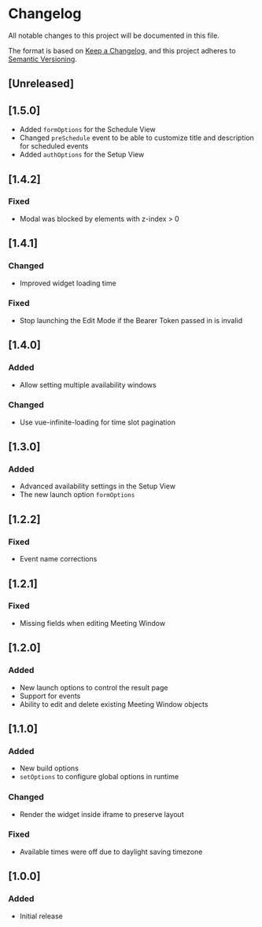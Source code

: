 # Changelog

All notable changes to this project will be documented in this file.

The format is based on [Keep a Changelog](https://keepachangelog.com/en/1.0.0/),
and this project adheres to [Semantic Versioning](https://semver.org/spec/v2.0.0.html).

## [Unreleased]

## [1.5.0]

- Added `formOptions` for the Schedule View
- Changed `preSchedule` event to be able to customize title and description
  for scheduled events
- Added `authOptions` for the Setup View

## [1.4.2]

### Fixed
- Modal was blocked by elements with z-index > 0

## [1.4.1]

### Changed
- Improved widget loading time

### Fixed
- Stop launching the Edit Mode if the Bearer Token passed in is invalid

## [1.4.0]

### Added
- Allow setting multiple availability windows

### Changed
- Use vue-infinite-loading for time slot pagination

## [1.3.0]

### Added
- Advanced availability settings in the Setup View
- The new launch option `formOptions`

## [1.2.2]

### Fixed
- Event name corrections

## [1.2.1]

### Fixed
- Missing fields when editing Meeting Window

## [1.2.0]

### Added
- New launch options to control the result page
- Support for events
- Ability to edit and delete existing Meeting Window objects

## [1.1.0]

### Added
- New build options
- `setOptions` to configure global options in runtime

### Changed
- Render the widget inside iframe to preserve layout

### Fixed
- Available times were off due to daylight saving timezone

## [1.0.0]

### Added
- Initial release
